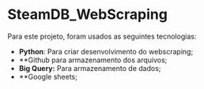 # SteamDB_WebScraping

Para este projeto, foram usados as seguintes tecnologias: 

- **Python**: Para criar desenvolvimento do webscraping;
- **Github para armazenamento dos arquivos;
- **Big Query:** Para armazenamento de dados;
- **Google sheets;

